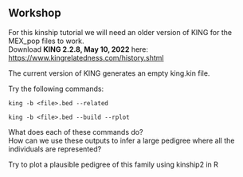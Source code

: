 ## Workshop

For this kinship tutorial we will need an older version of KING for the MEX_pop files to work. \
Download **KING 2.2.8, May 10, 2022** here: https://www.kingrelatedness.com/history.shtml

The current version of KING generates an empty king.kin file.

Try the following commands:

``king -b <file>.bed --related``

``king -b <file>.bed --build --rplot``

What does each of these commands do? \
How can we use these outputs to infer a large pedigree where all the individuals are represented?

Try to plot a plausible pedigree of this family using kinship2 in R